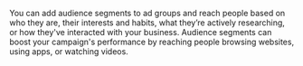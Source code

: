 You can add audience segments to ad groups and reach people based on who they are, their interests and habits, what they’re actively researching, or how they've interacted with your business. Audience segments can boost your campaign's performance by reaching people browsing websites, using apps, or watching videos.
